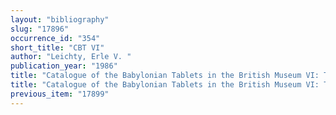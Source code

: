 ```yaml
---
layout: "bibliography"
slug: "17896"
occurrence_id: "354"
short_title: "CBT VI"
author: "Leichty, Erle V. "
publication_year: "1986"
title: "Catalogue of the Babylonian Tablets in the British Museum VI: Tablets from Sippar 1,"
title: "Catalogue of the Babylonian Tablets in the British Museum VI: Tablets from Sippar 1,"
previous_item: "17899"
---
```

